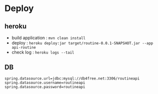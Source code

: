 # Deploy

## heroku

- build application : `mvn clean install`
- deploy : `heroku deploy:jar target/routine-0.0.1-SNAPSHOT.jar --app api-routine`
- check log : `heroku logs --tail`

## DB

    spring.datasource.url=jdbc:mysql://db4free.net:3306/routineapi
    spring.datasource.username=routineapi
    spring.datasource.password=routineapi